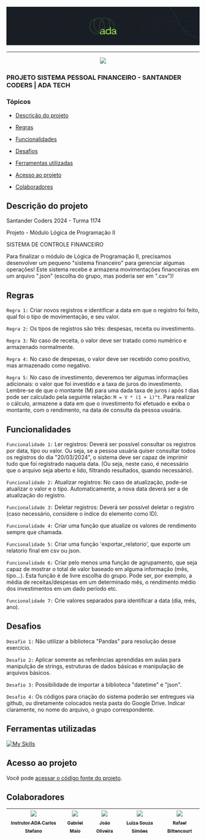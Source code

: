 ![Logo da Ada Tech Crusos](./assets/LogoAdaCabecalho.png)

<hr>

<p></p>
<p align="center">
   <img src="https://img.shields.io/static/v1?label=STATUS&message=%20CONLUÍDO&color=RED&style=for-the-badge" #vitrinedev/>
</p>

### PROJETO SISTEMA PESSOAL FINANCEIRO - SANTANDER CODERS | ADA TECH

### Tópicos 

- [Descrição do projeto](#descrição-do-projeto)

- [Regras](#regras)

- [Funcionalidades](#funcionalidades)

- [Desafios](#desafios)

- [Ferramentas utilizadas](#ferramentas-utilizadas)

- [Acesso ao projeto](#acesso-ao-projeto)

- [Colaboradores](#colaboradores)

## Descrição do projeto 

<p align="justify">

Santander Coders 2024 - Turma 1174

Projeto - Módulo Lógica de Programação II

SISTEMA DE CONTROLE FINANCEIRO

Para finalizar o módulo de Lógica de Programação II, precisamos desenvolver um pequeno "sistema financeiro" para gerenciar algumas operações! Este sistema recebe e armazena movimentações financeiras em um arquivo ".json" (escolha do grupo, mas poderia ser em ".csv")!
</p>

## Regras

`Regra 1:` Criar novos registros e identificar a data em que o registro foi feito, qual foi o tipo de movimentação, e seu valor.

`Regra 2:` Os tipos de registros são três: despesas, receita ou investimento.

`Regra 3:` No caso de receita, o valor deve ser tratado como numérico e
armazenado normalmente.

`Regra 4:` No caso de despesas, o valor deve ser recebido como positivo, mas
armazenado como negativo.

`Regra 5:` No caso de investimento, deveremos ter algumas informações
adicionais: o valor que foi investido e a taxa de juros do investimento.
Lembre-se de que o montante (M) para uma dada taxa de juros *i* após *t* dias pode ser calculado pela seguinte relação: `M = V * (1 + i)^t`. Para realizar o cálculo, armazene a data
em que o investimento foi efetuado e exiba o montante, com o rendimento, na data de consulta da pessoa usuária.

## Funcionalidades

`Funcionalidade 1:` Ler registros: Deverá ser possível consultar os registros por data, tipo ou
valor. Ou seja, se a pessoa usuária quiser consultar todos os registros do dia "20/03/2024", o sistema deve ser capaz de imprimir tudo que foi registrado naquela data. (Ou seja, neste caso, é necessário que o arquivo seja aberto e lido, filtrando resultados, quando necessário).

`Funcionalidade 2:` Atualizar registros: No caso de atualização, pode-se atualizar o valor e o tipo. Automaticamente, a nova data deverá ser a de atualização do registro.

`Funcionalidade 3:` Deletar registros: Deverá ser possível deletar o registro (caso necessário, considere o índice do elemento como ID).

`Funcionalidade 4:` Criar uma função que atualize os valores de rendimento sempre que chamada.

`Funcionalidade 5:` Criar uma função 'exportar_relatorio', que exporte um relatorio final em csv ou json.

`Funcionalidade 6:` Criar pelo menos uma função de agrupamento, que seja capaz de mostrar o
total de valor baseado em alguma informação (mês, tipo...). Esta função é de livre escolha do grupo. Pode ser, por exemplo, a média de receitas/despesas em um determinado mês, o rendimento médio dos investimentos em um dado período etc.

`Funcionalidade 7:` Crie valores separados para identificar a data (dia, mês, ano).

## Desafios

`Desafio 1:` Não utilizar a biblioteca "Pandas" para resolução desse exercício.

`Desafio 2:` Aplicar somente as referências aprendidas em aulas para manipulção de strings, estruturas de dados básicas e manipulação de arquivos básicos.

`Desafio 3:` Possibilidade de importar a biblioteca "datetime" e "json".

`Desafio 4:` Os códigos para criação do sistema poderão ser entregues via github, ou
diretamente colocados nesta pasta do Google Drive. Indicar claramente, no
nome do arquivo, o grupo correspondente.

## Ferramentas utilizadas

[![My Skills](https://skillicons.dev/icons?i=python)](https://skillicons.dev)

###

## Acesso ao projeto

Você pode [acessar o código fonte do projeto](https://github.com/jjofilho/projeto_sistema_pessoal_financeiro).

## Colaboradores

| [<img src="https://avatars.githubusercontent.com/u/84856576?v=4" width=115> <br><sub>Instrutor ADA Carlos Stefano</sub>](https://github.com/carlos-stefano) | [<img src="https://avatars.githubusercontent.com/u/106630081?v=4" width=115> <br><sub>Gabriel Maio</sub>](https://github.com/Gabriel-maio) | [<img src="https://avatars.githubusercontent.com/u/170963236?s=96&v=4" width=115><br><sub>João Oliveira</sub>](https://github.com/jjofilho) | [<img src="https://avatars.githubusercontent.com/u/130763076?v=4" width=115><br><sub>Luiza Souza Simões</sub>](https://github.com/luizassimoes) |  [<img src="https://avatars.githubusercontent.com/u/51492135?v=4" width=115><br><sub>Rafael Bittencourt</sub>](https://github.com/Rabittencourt) |
| :---: | :---: | :---: | :---: | :---: |
